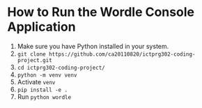 # How to Run the Wordle Console Application
1. Make sure you have Python installed in your system.
2. `git clone https://github.com/ca20110820/ictprg302-coding-project.git`
3. `cd ictprg302-coding-project/`
4. `python -m venv venv`
5. Activate `venv`
6. `pip install -e .`
7. Run `python wordle`